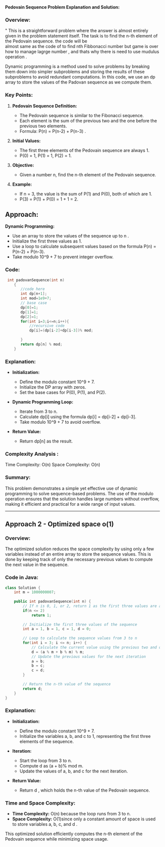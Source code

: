 **Pedovain Sequence Problem Explanation and Solution:**

### Overview:
" This is a straightforward problem where the answer is almost entirely given in the problem statement itself. The task is to find the n-th element of the Pedovain sequence. the code will be  
  almost same as the code of to find  nth Fibbonacci number but game is over how to manage lagrge number , and thats why there is need to use mudulus operation .

  Dynamic programming is a method used to solve problems by breaking them down into simpler subproblems and storing the results of these subproblems to avoid redundant computations.
  In this code, we use an dp array to store the values of the Padovan sequence as we compute them.

### Key Points:
1. **Pedovain Sequence Definition:**
   - The Pedovain sequence is similar to the Fibonacci sequence.
   - Each element is the sum of the previous two and the one before the previous two elements.
   - Formula: P(n) = P(n-2) + P(n-3) .

2. **Initial Values:**
   - The first three elements of the Pedovain sequence are always 1.
   - P(0) = 1, P(1) = 1, P(2) = 1.

3. **Objective:**
   - Given a number n, find the  n-th element of the Pedovain sequence.

4. **Example:**
   - If n = 3, the value is the sum of P(1) and P(0), both of which are 1.
   - P(3) = P(1) + P(0) = 1 + 1 = 2.

## Approach:
 **Dynamic Programming:**
   - Use an array to store the values of the sequence up to n .
   - Initialize the first three values as 1.
   - Use a loop to calculate subsequent values based on the formula P(n) = P(n-2) + P(n-3).
   - Take modulo 10^9 + 7 to prevent integer overflow.

### Code:
```cpp
 int padovanSequence(int n)
    {
       //code here
       int dp[n+1];
       int mod=1e9+7;
       // base case
       dp[0]=1;
       dp[1]=1;
       dp[2]=1;
       for(int i=3;i<=n;i++){
           //recursive code
           dp[i]=(dp[i-2]+dp[i-3])% mod;
           
       }
       return dp[n] % mod;
    }

```

### Explanation:
- **Initialization:** 
  - Define the modulo constant 10^9 + 7.
  - Initialize the DP array with zeros.
  - Set the base cases for P(0), P(1), and P(2).

- **Dynamic Programming Loop:**
  - Iterate from 3 to n.
  - Calculate dp[i] using the formula dp[i] = dp[i-2] + dp[i-3].
  - Take modulo 10^9 + 7 to avoid overflow.

- **Return Value:**
  - Return dp[n] as the result.

### Complexity Analysis :
Time Complexity: O(n)
Space Complexity: O(n)

### Summary:
This problem demonstrates a simple yet effective use of dynamic programming to solve sequence-based problems. The use of the modulo operation ensures that the solution handles large numbers without overflow, making it efficient and practical for a wide range of input values.

---

## Approach 2 - Optimized space o(1)


### Overview:
The optimized solution reduces the space complexity by using only a few variables instead of an entire array to store the sequence values. This is done by keeping track of only the necessary previous values to compute the next value in the sequence.

### Code in Java:
```cpp
class Solution {
    int m = 1000000007;
    
    public int padovanSequence(int n) {
        // If n is 0, 1, or 2, return 1 as the first three values are always 1
        if(n <= 2)
            return 1;
        
        // Initialize the first three values of the sequence
        int a = 1, b = 1, c = 1, d = 0;
        
        // Loop to calculate the sequence values from 3 to n
        for(int i = 3; i <= n; i++) {
            // Calculate the current value using the previous two and one before them
            d = (a % m + b % m) % m;
            // Update the previous values for the next iteration
            a = b;
            b = c;
            c = d;
        }
        
        // Return the n-th value of the sequence
        return d;
    }
}
```

### Explanation:
- **Initialization:** 
  - Define the modulo constant 10^9 + 7.
  - Initialize the variables  a, b, and c to 1, representing the first three elements of the sequence.

- **Iteration:**
  - Start the loop from 3 to n.
  - Compute d as (a + b)% mod m.
  - Update the values of a, b, and c for the next iteration.

- **Return Value:**
  - Return d , which holds the n-th value of the Pedovain sequence.

### Time and Space Complexity:
- **Time Complexity:** O(n) because the loop runs from 3 to n.
- **Space Complexity:** O(1)since only a constant amount of space is used to store variables a, b, c, and d .

This optimized solution efficiently computes the n-th element of the Pedovain sequence while minimizing space usage.


